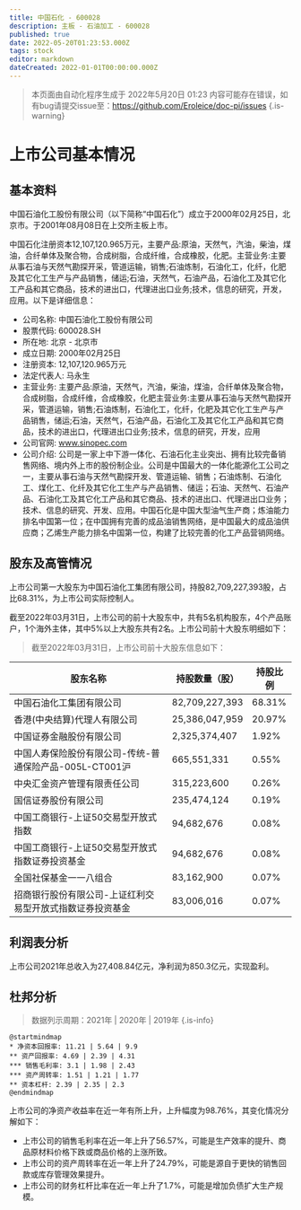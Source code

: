 ```yaml
---
title: 中国石化 - 600028
description: 主板 - 石油加工 - 600028
published: true
date: 2022-05-20T01:23:53.000Z
tags: stock
editor: markdown
dateCreated: 2022-01-01T00:00:00.000Z
---
```


> 本页面由自动化程序生成于 2022年5月20日 01:23
> 内容可能存在错误，如有bug请提交issue至：https://github.com/Eroleice/doc-pi/issues
{.is-warning}

# 上市公司基本情况

## 基本资料

中国石油化工股份有限公司（以下简称“中国石化”）成立于2000年02月25日，北京市。于2001年08月08日在上交所主板上市。

中国石化注册资本12,107,120.965万元，主要产品:原油，天然气，汽油，柴油，煤油，合纤单体及聚合物，合成树脂，合成纤维，合成橡胶，化肥。主营业务:主要从事石油与天然气勘探开采，管道运输，销售;石油炼制，石油化工，化纤，化肥及其它化工生产与产品销售，储运;石油，天然气，石油产品，石油化工及其它化工产品和其它商品，技术的进出口，代理进出口业务;技术，信息的研究，开发，应用。以下是详细信息：

- 公司名称: 中国石油化工股份有限公司
- 股票代码: 600028.SH
- 所在地: 北京 - 北京市
- 成立日期: 2000年02月25日
- 注册资本: 12,107,120.965万元
- 法定代表人: 马永生
- 主营业务: 主要产品:原油，天然气，汽油，柴油，煤油，合纤单体及聚合物，合成树脂，合成纤维，合成橡胶，化肥主营业务:主要从事石油与天然气勘探开采，管道运输，销售;石油炼制，石油化工，化纤，化肥及其它化工生产与产品销售，储运;石油，天然气，石油产品，石油化工及其它化工产品和其它商品，技术的进出口，代理进出口业务;技术，信息的研究，开发，应用
- 公司官网: www.sinopec.com
- 公司介绍: 公司是一家上中下游一体化、石油石化主业突出、拥有比较完备销售网络、境内外上市的股份制企业。公司是中国最大的一体化能源化工公司之一，主要从事石油与天然气勘探开发、管道运输、销售；石油炼制、石油化工、煤化工、化纤及其它化工生产与产品销售、储运；石油、天然气、石油产品、石油化工及其它化工产品和其它商品、技术的进出口、代理进出口业务；技术、信息的研究、开发、应用。中国石化是中国大型油气生产商；炼油能力排名中国第一位；在中国拥有完善的成品油销售网络，是中国最大的成品油供应商；乙烯生产能力排名中国第一位，构建了比较完善的化工产品营销网络。


## 股东及高管情况

上市公司第一大股东为中国石油化工集团有限公司，持股82,709,227,393股，占比68.31%，为上市公司实际控制人。

截至2022年03月31日，上市公司的前十大股东中，共有5名机构股东，4个产品账户，1个海外主体，其中5%以上大股东共有2名。上市公司前十大股东明细如下：

> 截至2022年03月31日，上市公司前十大股东信息如下：

| 股东名称 | 持股数量（股） | 持股比例 |
| --- | --- | --- |
| 中国石油化工集团有限公司 | 82,709,227,393 | 68.31% |
| 香港(中央结算)代理人有限公司 | 25,386,047,959 | 20.97% |
| 中国证券金融股份有限公司 | 2,325,374,407 | 1.92% |
| 中国人寿保险股份有限公司-传统-普通保险产品-005L-CT001沪 | 665,551,331 | 0.55% |
| 中央汇金资产管理有限责任公司 | 315,223,600 | 0.26% |
| 国信证券股份有限公司 | 235,474,124 | 0.19% |
| 中国工商银行-上证50交易型开放式指数 | 94,682,676 | 0.08% |
| 中国工商银行-上证50交易型开放式指数证券投资基金 | 94,682,676 | 0.08% |
| 全国社保基金一一八组合 | 83,162,900 | 0.07% |
| 招商银行股份有限公司-上证红利交易型开放式指数证券投资基金 | 83,006,016 | 0.07% |




## 利润表分析

上市公司2021年总收入为27,408.84亿元，净利润为850.3亿元，实现盈利。

## 杜邦分析

> 数据列示周期：2021年 | 2020年 | 2019年
{.is-info}

```plantuml
@startmindmap
* 净资本回报率: 11.21 | 5.64 | 9.9
** 资产回报率: 4.69 | 2.39 | 4.31
*** 销售毛利率: 3.1 | 1.98 | 2.43
*** 资产周转率: 1.51 | 1.21 | 1.77
** 资本杠杆: 2.39 | 2.35 | 2.3
@endmindmap
```

上市公司的净资产收益率在近一年有所上升，上升幅度为98.76%，其变化情况分解如下：
- 上市公司的销售毛利率在近一年上升了56.57%，可能是生产效率的提升、商品原材料价格下跌或商品价格的上涨所致。
- 上市公司的资产周转率在近一年上升了24.79%，可能是源自于更快的销售回款或库存管理效果提升。
- 上市公司的财务杠杆比率在近一年上升了1.7%，可能是增加负债扩大生产规模。

